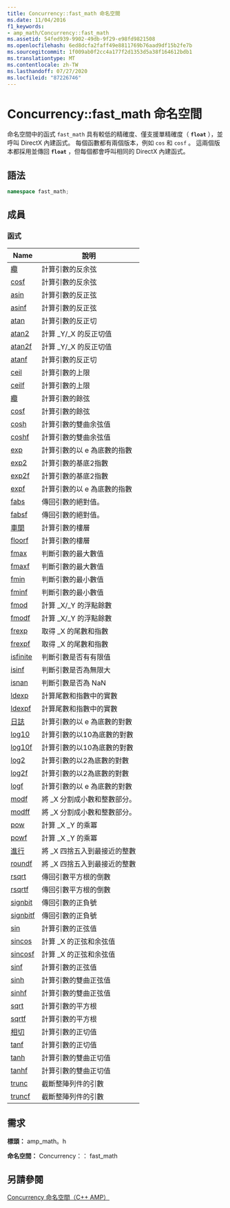 ```yaml
---
title: Concurrency::fast_math 命名空間
ms.date: 11/04/2016
f1_keywords:
- amp_math/Concurrency::fast_math
ms.assetid: 54fed939-9902-49db-9f29-e98fd9821508
ms.openlocfilehash: 6ed8dcfa2faff49e8811769b76aad9df15b2fe7b
ms.sourcegitcommit: 1f009ab0f2cc4a177f2d1353d5a38f164612bdb1
ms.translationtype: MT
ms.contentlocale: zh-TW
ms.lasthandoff: 07/27/2020
ms.locfileid: "87226746"
---
```

# <a name="concurrencyfast_math-namespace"></a>Concurrency::fast_math 命名空間

命名空間中的函式 `fast_math` 具有較低的精確度、僅支援單精確度（ **`float`** ），並呼叫 DirectX 內建函式。 每個函數都有兩個版本，例如 `cos` 和 `cosf` 。 這兩個版本都採用並傳回 **`float`** ，但每個都會呼叫相同的 DirectX 內建函式。

## <a name="syntax"></a>語法

```cpp
namespace fast_math;
```

## <a name="members"></a>成員

### <a name="functions"></a>函式

|Name|說明|
|----------|-----------------|
|[纜](concurrency-fast-math-namespace-functions.md#cos)|計算引數的反余弦|
|[cosf](concurrency-fast-math-namespace-functions.md#cosf)|計算引數的反余弦|
|[asin](concurrency-fast-math-namespace-functions.md#asin)|計算引數的反正弦|
|[asinf](concurrency-fast-math-namespace-functions.md#asinf)|計算引數的反正弦|
|[atan](concurrency-fast-math-namespace-functions.md#atan)|計算引數的反正切|
|[atan2](concurrency-fast-math-namespace-functions.md#atan2)|計算 _Y/_X 的反正切值|
|[atan2f](concurrency-fast-math-namespace-functions.md#atan2f)|計算 _Y/_X 的反正切值|
|[atanf](concurrency-fast-math-namespace-functions.md#atanf)|計算引數的反正切|
|[ceil](concurrency-fast-math-namespace-functions.md#ceil)|計算引數的上限|
|[ceilf](concurrency-fast-math-namespace-functions.md#ceilf)|計算引數的上限|
|[纜](concurrency-fast-math-namespace-functions.md#cos)|計算引數的餘弦|
|[cosf](concurrency-fast-math-namespace-functions.md#cosf)|計算引數的餘弦|
|[cosh](concurrency-fast-math-namespace-functions.md#cosh)|計算引數的雙曲余弦值|
|[coshf](concurrency-fast-math-namespace-functions.md#coshf)|計算引數的雙曲余弦值|
|[exp](concurrency-fast-math-namespace-functions.md#exp)|計算引數的以 e 為底數的指數|
|[exp2](concurrency-fast-math-namespace-functions.md#exp2)|計算引數的基底2指數|
|[exp2f](concurrency-fast-math-namespace-functions.md#exp2f)|計算引數的基底2指數|
|[expf](concurrency-fast-math-namespace-functions.md#expf)|計算引數的以 e 為底數的指數|
|[fabs](concurrency-fast-math-namespace-functions.md#fabs)|傳回引數的絕對值。|
|[fabsf](concurrency-fast-math-namespace-functions.md#fabsf)|傳回引數的絕對值。|
|[車間](concurrency-fast-math-namespace-functions.md#floor)|計算引數的樓層|
|[floorf](concurrency-fast-math-namespace-functions.md#floorf)|計算引數的樓層|
|[fmax](concurrency-fast-math-namespace-functions.md#fmax)|判斷引數的最大數值|
|[fmaxf](concurrency-fast-math-namespace-functions.md#fmaxf)|判斷引數的最大數值|
|[fmin](concurrency-fast-math-namespace-functions.md#fmin)|判斷引數的最小數值|
|[fminf](concurrency-fast-math-namespace-functions.md#fminf)|判斷引數的最小數值|
|[fmod](concurrency-fast-math-namespace-functions.md#fmod)|計算 _X/_Y 的浮點餘數|
|[fmodf](concurrency-fast-math-namespace-functions.md#fmodf)|計算 _X/_Y 的浮點餘數|
|[frexp](concurrency-fast-math-namespace-functions.md#frexp)|取得 _X 的尾數和指數|
|[frexpf](concurrency-fast-math-namespace-functions.md#frexpf)|取得 _X 的尾數和指數|
|[isfinite](concurrency-fast-math-namespace-functions.md#isfinite)|判斷引數是否有有限值|
|[isinf](concurrency-fast-math-namespace-functions.md#isinf)|判斷引數是否為無限大|
|[isnan](concurrency-fast-math-namespace-functions.md#isnan)|判斷引數是否為 NaN|
|[ldexp](concurrency-fast-math-namespace-functions.md#ldexp)|計算尾數和指數中的實數|
|[ldexpf](concurrency-fast-math-namespace-functions.md#ldexpf)|計算尾數和指數中的實數|
|[日誌](concurrency-fast-math-namespace-functions.md#log)|計算引數的以 e 為底數的對數|
|[log10](concurrency-fast-math-namespace-functions.md#log10)|計算引數的以10為底數的對數|
|[log10f](concurrency-fast-math-namespace-functions.md#log10f)|計算引數的以10為底數的對數|
|[log2](concurrency-fast-math-namespace-functions.md#log2)|計算引數的以2為底數的對數|
|[log2f](concurrency-fast-math-namespace-functions.md#log2f)|計算引數的以2為底數的對數|
|[logf](concurrency-fast-math-namespace-functions.md#logf)|計算引數的以 e 為底數的對數|
|[modf](concurrency-fast-math-namespace-functions.md#modf)|將 _X 分割成小數和整數部分。|
|[modff](concurrency-fast-math-namespace-functions.md#modff)|將 _X 分割成小數和整數部分。|
|[pow](concurrency-fast-math-namespace-functions.md#pow)|計算 _X _Y 的乘冪|
|[powf](concurrency-fast-math-namespace-functions.md#powf)|計算 _X _Y 的乘冪|
|[進行](concurrency-fast-math-namespace-functions.md#round)|將 _X 四捨五入到最接近的整數|
|[roundf](concurrency-fast-math-namespace-functions.md#roundf)|將 _X 四捨五入到最接近的整數|
|[rsqrt](concurrency-fast-math-namespace-functions.md#rsqrt)|傳回引數平方根的倒數|
|[rsqrtf](concurrency-fast-math-namespace-functions.md#rsqrtf)|傳回引數平方根的倒數|
|[signbit](concurrency-fast-math-namespace-functions.md#signbit)|傳回引數的正負號|
|[signbitf](concurrency-fast-math-namespace-functions.md#signbitf)|傳回引數的正負號|
|[sin](concurrency-fast-math-namespace-functions.md#sin)|計算引數的正弦值|
|[sincos](concurrency-fast-math-namespace-functions.md#sincos)|計算 _X 的正弦和余弦值|
|[sincosf](concurrency-fast-math-namespace-functions.md#sincosf)|計算 _X 的正弦和余弦值|
|[sinf](concurrency-fast-math-namespace-functions.md#sinf)|計算引數的正弦值|
|[sinh](concurrency-fast-math-namespace-functions.md#sinh)|計算引數的雙曲正弦值|
|[sinhf](concurrency-fast-math-namespace-functions.md#sinhf)|計算引數的雙曲正弦值|
|[sqrt](concurrency-fast-math-namespace-functions.md#sqrt)|計算引數的平方根|
|[sqrtf](concurrency-fast-math-namespace-functions.md#sqrtf)|計算引數的平方根|
|[相切](concurrency-fast-math-namespace-functions.md#tan)|計算引數的正切值|
|[tanf](concurrency-fast-math-namespace-functions.md#tanf)|計算引數的正切值|
|[tanh](concurrency-fast-math-namespace-functions.md#tanh)|計算引數的雙曲正切值|
|[tanhf](concurrency-fast-math-namespace-functions.md#tanhf)|計算引數的雙曲正切值|
|[trunc](concurrency-fast-math-namespace-functions.md#trunc)|截斷整陣列件的引數|
|[truncf](concurrency-fast-math-namespace-functions.md#truncf)|截斷整陣列件的引數|

## <a name="requirements"></a>需求

**標頭：** amp_math。h

**命名空間：** Concurrency：： fast_math

## <a name="see-also"></a>另請參閱

[Concurrency 命名空間（C++ AMP）](concurrency-namespace-cpp-amp.md)
